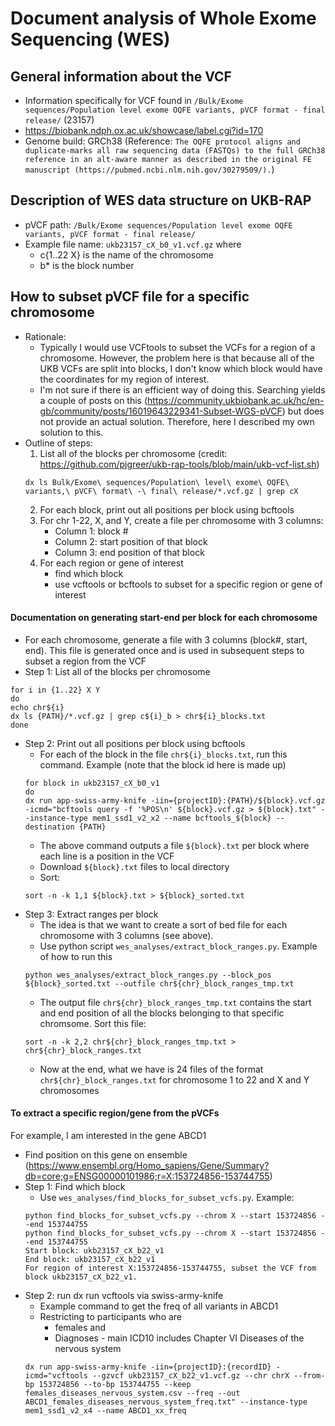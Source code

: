 # Document analysis of Whole Exome Sequencing (WES)

## General information about the VCF
- Information specifically for VCF found in `/Bulk/Exome sequences/Population level exome OQFE variants, pVCF format - final release/` (23157)
- https://biobank.ndph.ox.ac.uk/showcase/label.cgi?id=170
- Genome build: GRCh38 (Reference: `The OQFE protocol aligns and duplicate-marks all raw sequencing data (FASTQs) to the full GRCh38 reference in an alt-aware manner as described in the original FE manuscript (https://pubmed.ncbi.nlm.nih.gov/30279509/).`)

## Description of WES data structure on UKB-RAP
- pVCF path: `/Bulk/Exome sequences/Population level exome OQFE variants, pVCF format - final release/`
- Example file name: `ukb23157_cX_b0_v1.vcf.gz` where
    - c{1..22 X} is the name of the chromosome
    - b* is the block number

## How to subset pVCF file for a specific chromosome
- Rationale: 
    - Typically I would use VCFtools to subset the VCFs for a region of a chromosome. However, the problem here is that because all of the UKB VCFs are split into blocks, I don't know which block would have the coordinates for my region of interest. 
    - I'm not sure if there is an efficient way of doing this. Searching yields a couple of posts on this (https://community.ukbiobank.ac.uk/hc/en-gb/community/posts/16019643229341-Subset-WGS-pVCF) but does not provide an actual solution. Therefore, here I described my own solution to this. 
- Outline of steps: 
    1. List all of the blocks per chromosome (credit: https://github.com/pjgreer/ukb-rap-tools/blob/main/ukb-vcf-list.sh)
    ```
    dx ls Bulk/Exome\ sequences/Population\ level\ exome\ OQFE\ variants,\ pVCF\ format\ -\ final\ release/*.vcf.gz | grep cX
    ```
    2. For each block, print out all positions per block using bcftools 
    3. For chr 1-22, X, and Y, create a file per chromosome with 3 columns: 
        - Column 1: block #
        - Column 2: start position of that block
        - Column 3: end position of that block
    4. For each region or gene of interest
        - find which block
        - use vcftools or bcftools to subset for a specific region or gene of interest

#### Documentation on generating start-end per block for each chromosome
- For each chromosome, generate a file with 3 columns (block#, start, end). This file is generated once and is used in subsequent steps to subset a region from the VCF
- Step 1: List all of the blocks per chromosome
```
for i in {1..22} X Y
do
echo chr${i} 
dx ls {PATH}/*.vcf.gz | grep c${i}_b > chr${i}_blocks.txt
done
```

- Step 2: Print out all positions per block using bcftools
    - For each of the block in the file `chr${i}_blocks.txt`, run this command. Example (note that the block id here is made up)
    ```
    for block in ukb23157_cX_b0_v1
    do
    dx run app-swiss-army-knife -iin={projectID}:{PATH}/${block}.vcf.gz -icmd="bcftools query -f '%POS\n' ${block}.vcf.gz > ${block}.txt" --instance-type mem1_ssd1_v2_x2 --name bcftools_${block} --destination {PATH}
    ```
    - The above command outputs a file `${block}.txt` per block where each line is a position in the VCF 
    - Download `${block}.txt` files to local directory
    - Sort: 
    ```
    sort -n -k 1,1 ${block}.txt > ${block}_sorted.txt
    ```
- Step 3: Extract ranges per block
    - The idea is that we want to create a sort of bed file for each chromosome with 3 columns (see above).
    - Use python script `wes_analyses/extract_block_ranges.py`. Example of how to run this
    ```
    python wes_analyses/extract_block_ranges.py --block_pos ${block}_sorted.txt --outfile chr${chr}_block_ranges_tmp.txt
    ```
    - The output file `chr${chr}_block_ranges_tmp.txt` contains the start and end position of all the blocks belonging to that specific chromsome. Sort this file:
    ```
    sort -n -k 2,2 chr${chr}_block_ranges_tmp.txt > chr${chr}_block_ranges.txt
    ```
    - Now at the end, what we have is 24 files of the format `chr${chr}_block_ranges.txt` for chromosome 1 to 22 and X and Y chromosomes

#### To extract a specific region/gene from the pVCFs
For example, I am interested in the gene ABCD1
- Find position on this gene on ensemble (https://www.ensembl.org/Homo_sapiens/Gene/Summary?db=core;g=ENSG00000101986;r=X:153724856-153744755)
- Step 1: Find which block
    - Use `wes_analyses/find_blocks_for_subset_vcfs.py`. Example:
    ```
    python find_blocks_for_subset_vcfs.py --chrom X --start 153724856 --end 153744755
    python find_blocks_for_subset_vcfs.py --chrom X --start 153724856 --end 153744755
    Start block: ukb23157_cX_b22_v1
    End block: ukb23157_cX_b22_v1
    For region of interest X:153724856-153744755, subset the VCF from block ukb23157_cX_b22_v1.
    ```
- Step 2: run dx run vcftools via swiss-army-knife
    - Example command to get the freq of all variants in ABCD1
    - Restricting to participants who are 
        - females and 
        - Diagnoses - main ICD10 includes Chapter VI Diseases of the nervous system
    ```
    dx run app-swiss-army-knife -iin={projectID}:{recordID} -icmd="vcftools --gzvcf ukb23157_cX_b22_v1.vcf.gz --chr chrX --from-bp 153724856 --to-bp 153744755 --keep females_diseases_nervous_system.csv --freq --out ABCD1_females_diseases_nervous_system_freq.txt" --instance-type mem1_ssd1_v2_x4 --name ABCD1_xx_freq
    ```